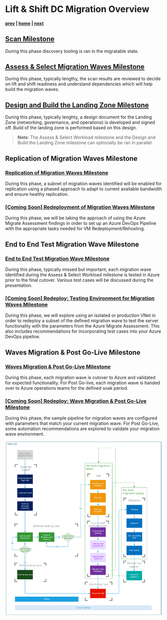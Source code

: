# Lift & Shift DC Migration Overview

#### [prev](./welcome.md) | [home](./welcome.md)  | [next](./scan.md)

## [**Scan Milestone**](./scan.md)
During this phase discovery tooling is ran in the migratable state. 

## [**Assess & Select Migration Waves Milestone**](./assess.md) 
During this phase, typically lengthy, the scan results are reviewed to decide on lift and shift readiness and understand dependencies which will help build the migration waves.

## [**Design and Build the Landing Zone Milestone**](./landingzone.md) 
During this phase, typically lenghty, a design document for the Landing Zone (networking, governance, and operations) is developed and signed off. Build of the landing zone is 
performed based on this design.

>**Note**: The Assess & Select Workload milestone and the Design and Build the Landing Zone milestone can optionally be ran in parallel. 

## Replication of Migration Waves Milestone

### [**Replication of Migration Waves Milestone**](./replication.md) 
During this phase, a subnet of migration waves identified will be enabled for replication using a phased approach to adapt to current available bandwidth and ensure healthy replication.

### [**[Coming Soon] Redeployment of Migration Waves Milestone**](.\devops-iac-redeployment.md)
During this phase, we will be taking the approach of using the Azure Migrate Assessment findings in order to set up an Azure DevOps Pipeline with the appropriate tasks needed for VM Redeployment/Rehosting.

## End to End Test Migration Wave Milestone 

### [**End to End Test Migration Wave Milestone**](./testing.md) 
During this phase, typically missed but important, each migration wave identified during the Assess & Select Workload milestone is tested in Azure prior to the final cutover. Various test cases will be discussed during the presentation.

### [**[Coming Soon] Redeploy: Testing Environment for Migration Waves Milestone**](.\devops-iac-testing.md)
During this phase, we will explore using an isolated or production VNet in order to redeploy a subset of the defined migration wave to test the server functionality with the parameters from the Azure Migrate Assessment. This also includes recommendations for incorporating test cases into your Azure DevOps pipeline.

## Waves Migration & Post Go-Live Milestone

### [**Waves Migration & Post Go-Live Milestone**](./migration.md) 
During this phase, each migration wave is cutover to Azure and validated for expected functionality. For Post Go-live, each migration wave is handed over to Azure operations teams for the defined soak period. 

### [**[Coming Soon] Redeploy: Wave Migration & Post Go-Live Milestone**](.\devops-iac-migration.md)
During this phase, the sample pipeline for migration waves are configured with parameters that match your current migration wave. For Post Go-Live, some automation recommendations are explored to validate your migration wave environment.

![Concept Diagram](https://github.com/Azure/fta-liftandshift-dcmigration/blob/main/png/LiftandShift-dcmigration-workflow.PNG)

